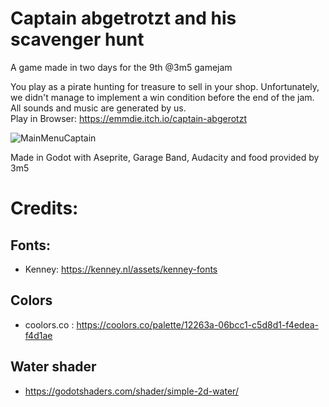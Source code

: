 # Captain abgetrotzt and his scavenger hunt
A game made in two days for the 9th @3m5 gamejam

You play as a pirate hunting for treasure to sell in your shop. 
Unfortunately, we didn't manage to implement a win condition before the end of the jam. All sounds and music are generated by us.  
Play in Browser: https://emmdie.itch.io/captain-abgerotzt

![MainMenuCaptain](https://user-images.githubusercontent.com/59830170/198895848-55e5b58d-472c-4512-bac9-e74e438db612.png)

Made in Godot with Aseprite, Garage Band, Audacity and food provided by 3m5

# Credits: 
## Fonts: 
* Kenney: https://kenney.nl/assets/kenney-fonts
## Colors
* coolors.co : https://coolors.co/palette/12263a-06bcc1-c5d8d1-f4edea-f4d1ae
## Water shader 
* https://godotshaders.com/shader/simple-2d-water/
